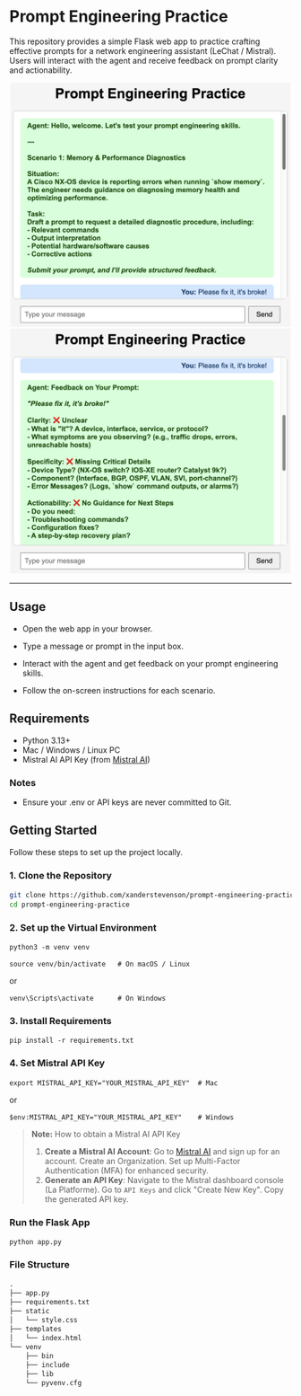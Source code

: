 # Prompt Engineering Practice

This repository provides a simple Flask web app to practice crafting effective prompts for a network engineering assistant (LeChat / Mistral). Users will interact with the agent and receive feedback on prompt clarity and actionability.


<p align="center">
  <img src="https://github.com/xanderstevenson/prompt-engineering-practice/blob/main/media/prompt-practice-1.png" width="500px">
  <img src="https://github.com/xanderstevenson/prompt-engineering-practice/blob/main/media/prompt-practice-2.png" width="500px">
</p>


---



## Usage

- Open the web app in your browser.

- Type a message or prompt in the input box.

- Interact with the agent and get feedback on your prompt engineering skills.

- Follow the on-screen instructions for each scenario.


## Requirements

- Python 3.13+
- Mac / Windows / Linux PC
- Mistral AI API Key (from [Mistral AI](https://mistral.ai/))



### Notes

- Ensure your .env or API keys are never committed to Git.

  

## Getting Started

Follow these steps to set up the project locally.


### 1. Clone the Repository
```bash
git clone https://github.com/xanderstevenson/prompt-engineering-practice.git
cd prompt-engineering-practice
```

### 2. Set up the Virtual Environment

```
python3 -m venv venv
```
```
source venv/bin/activate   # On macOS / Linux
```
or
```
venv\Scripts\activate      # On Windows
```

### 3. Install Requirements
```
pip install -r requirements.txt
```

### 4. Set Mistral API Key
```
export MISTRAL_API_KEY="YOUR_MISTRAL_API_KEY"  # Mac
```
or
```
$env:MISTRAL_API_KEY="YOUR_MISTRAL_API_KEY"    # Windows
```

> **Note:** How to obtain a Mistral AI API Key
> 1.  **Create a Mistral AI Account**: Go to [Mistral AI](https://mistral.ai/) and sign up for an account. Create an Organization. Set up Multi-Factor Authentication (MFA) for enhanced security.
> 2.  **Generate an API Key**: Navigate to the Mistral dashboard console (La Platforme). Go to `API Keys` and click "Create New Key". Copy the generated API key.

### Run the Flask App

```
python app.py
```
 
### File Structure

```
.
├── app.py
├── requirements.txt
├── static
│   └── style.css
├── templates
│   └── index.html
└── venv
    ├── bin
    ├── include
    ├── lib
    └── pyvenv.cfg
```
 
